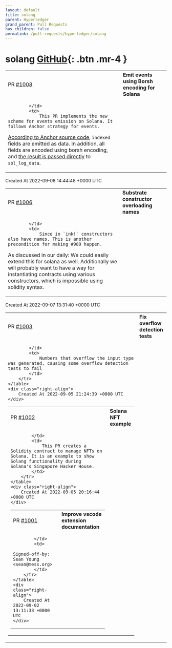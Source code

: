 ```yaml
---
layout: default
title: solang
parent: Hyperledger
grand_parent: Pull Requests
has_children: false
permalink: /pull-requests/hyperledger/solang
---
```


# solang <span class="fs-3 right-align">[GitHub](https://github.com/hyperledger/solang){: .btn .mr-4 }</span>


<div>
    <table>
        <tr>
            <td>
                PR <a href="https://github.com/hyperledger/solang/pull/1008" class=".btn">#1008</a>
            </td>
            <td>
                <b>
                    Emit events using Borsh encoding for Solana
                </b>
            </td>
        </tr>
        <tr>
            <td>
                
            </td>
            <td>
                This PR implements the new scheme for events emission on Solana. It follows Anchor strategy for events.

[According to Anchor source code](https://github.com/coral-xyz/anchor/blob/0c70d183ef9187cef576749e4fee8f443e4dbc34/lang/attribute/event/src/lib.rs#L86-L88), `indexed` fields are emitted as data. In addition, all fields are encoded using borsh encoding, and [the result is passed directly](https://github.com/coral-xyz/anchor/blob/0c70d183ef9187cef576749e4fee8f443e4dbc34/lang/attribute/event/src/lib.rs#L77-L84) to `sol_log_data`.
            </td>
        </tr>
    </table>
    <div class="right-align">
        Created At 2022-09-08 14:44:48 +0000 UTC
    </div>
</div>

<div>
    <table>
        <tr>
            <td>
                PR <a href="https://github.com/hyperledger/solang/pull/1006" class=".btn">#1006</a>
            </td>
            <td>
                <b>
                    Substrate constructor overloading names
                </b>
            </td>
        </tr>
        <tr>
            <td>
                
            </td>
            <td>
                Since in `ink!` constructors also have names. This is another precondition for making #989 happen.

As discussed in our daily: We could easily extend this for solana as well. Additionally we will probably want to have a way for instantiating contracts using various constructors, which is impossible using solidity syntax.
            </td>
        </tr>
    </table>
    <div class="right-align">
        Created At 2022-09-07 13:31:40 +0000 UTC
    </div>
</div>

<div>
    <table>
        <tr>
            <td>
                PR <a href="https://github.com/hyperledger/solang/pull/1003" class=".btn">#1003</a>
            </td>
            <td>
                <b>
                    Fix overflow detection tests
                </b>
            </td>
        </tr>
        <tr>
            <td>
                
            </td>
            <td>
                Numbers that overflow the input type was generated, causing some overflow detection tests to fail
            </td>
        </tr>
    </table>
    <div class="right-align">
        Created At 2022-09-05 21:24:39 +0000 UTC
    </div>
</div>

<div>
    <table>
        <tr>
            <td>
                PR <a href="https://github.com/hyperledger/solang/pull/1002" class=".btn">#1002</a>
            </td>
            <td>
                <b>
                    Solana NFT example
                </b>
            </td>
        </tr>
        <tr>
            <td>
                
            </td>
            <td>
                This PR creates a Solidity contract to manage NFTs on Solana. It is an example to show Solang functionality during Solana's Singapore Hacker House. 
            </td>
        </tr>
    </table>
    <div class="right-align">
        Created At 2022-09-05 20:16:44 +0000 UTC
    </div>
</div>

<div>
    <table>
        <tr>
            <td>
                PR <a href="https://github.com/hyperledger/solang/pull/1001" class=".btn">#1001</a>
            </td>
            <td>
                <b>
                    Improve vscode extension documentation
                </b>
            </td>
        </tr>
        <tr>
            <td>
                
            </td>
            <td>
                Signed-off-by: Sean Young <sean@mess.org>
            </td>
        </tr>
    </table>
    <div class="right-align">
        Created At 2022-09-02 13:11:33 +0000 UTC
    </div>
</div>

